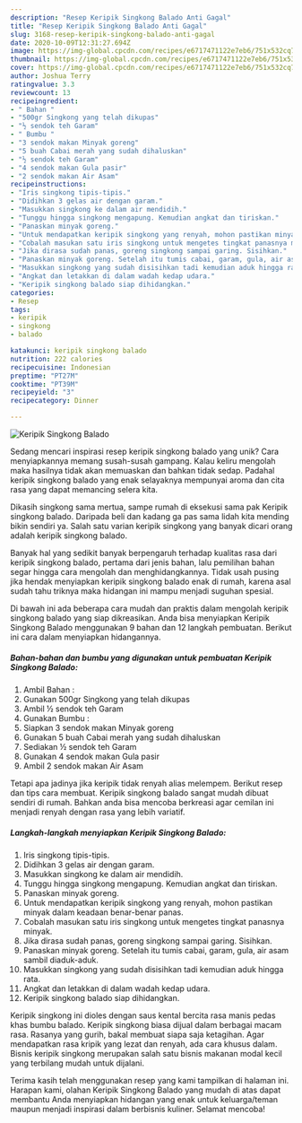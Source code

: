 ```yaml
---
description: "Resep Keripik Singkong Balado Anti Gagal"
title: "Resep Keripik Singkong Balado Anti Gagal"
slug: 3168-resep-keripik-singkong-balado-anti-gagal
date: 2020-10-09T12:31:27.694Z
image: https://img-global.cpcdn.com/recipes/e6717471122e7eb6/751x532cq70/keripik-singkong-balado-foto-resep-utama.jpg
thumbnail: https://img-global.cpcdn.com/recipes/e6717471122e7eb6/751x532cq70/keripik-singkong-balado-foto-resep-utama.jpg
cover: https://img-global.cpcdn.com/recipes/e6717471122e7eb6/751x532cq70/keripik-singkong-balado-foto-resep-utama.jpg
author: Joshua Terry
ratingvalue: 3.3
reviewcount: 13
recipeingredient:
- " Bahan "
- "500gr Singkong yang telah dikupas"
- "½ sendok teh Garam"
- " Bumbu "
- "3 sendok makan Minyak goreng"
- "5 buah Cabai merah yang sudah dihaluskan"
- "½ sendok teh Garam"
- "4 sendok makan Gula pasir"
- "2 sendok makan Air Asam"
recipeinstructions:
- "Iris singkong tipis-tipis."
- "Didihkan 3 gelas air dengan garam."
- "Masukkan singkong ke dalam air mendidih."
- "Tunggu hingga singkong mengapung. Kemudian angkat dan tiriskan."
- "Panaskan minyak goreng."
- "Untuk mendapatkan keripik singkong yang renyah, mohon pastikan minyak dalam keadaan benar-benar panas."
- "Cobalah masukan satu iris singkong untuk mengetes tingkat panasnya minyak."
- "Jika dirasa sudah panas, goreng singkong sampai garing. Sisihkan."
- "Panaskan minyak goreng. Setelah itu tumis cabai, garam, gula, air asam sambil diaduk-aduk."
- "Masukkan singkong yang sudah disisihkan tadi kemudian aduk hingga rata."
- "Angkat dan letakkan di dalam wadah kedap udara."
- "Keripik singkong balado siap dihidangkan."
categories:
- Resep
tags:
- keripik
- singkong
- balado

katakunci: keripik singkong balado 
nutrition: 222 calories
recipecuisine: Indonesian
preptime: "PT27M"
cooktime: "PT39M"
recipeyield: "3"
recipecategory: Dinner

---
```



![Keripik Singkong Balado](https://img-global.cpcdn.com/recipes/e6717471122e7eb6/751x532cq70/keripik-singkong-balado-foto-resep-utama.jpg)

Sedang mencari inspirasi resep keripik singkong balado yang unik? Cara menyiapkannya memang susah-susah gampang. Kalau keliru mengolah maka hasilnya tidak akan memuaskan dan bahkan tidak sedap. Padahal keripik singkong balado yang enak selayaknya mempunyai aroma dan cita rasa yang dapat memancing selera kita.

Dikasih singkong sama mertua, sampe rumah di eksekusi sama pak Keripik singkong balado. Daripada beli dan kadang ga pas sama lidah kita mending bikin sendiri ya. Salah satu varian keripik singkong yang banyak dicari orang adalah keripik singkong balado.

Banyak hal yang sedikit banyak berpengaruh terhadap kualitas rasa dari keripik singkong balado, pertama dari jenis bahan, lalu pemilihan bahan segar hingga cara mengolah dan menghidangkannya. Tidak usah pusing jika hendak menyiapkan keripik singkong balado enak di rumah, karena asal sudah tahu triknya maka hidangan ini mampu menjadi suguhan spesial.


Di bawah ini ada beberapa cara mudah dan praktis dalam mengolah keripik singkong balado yang siap dikreasikan. Anda bisa menyiapkan Keripik Singkong Balado menggunakan 9 bahan dan 12 langkah pembuatan. Berikut ini cara dalam menyiapkan hidangannya.

<!--inarticleads1-->

##### Bahan-bahan dan bumbu yang digunakan untuk pembuatan Keripik Singkong Balado:

1. Ambil  Bahan :
1. Gunakan 500gr Singkong yang telah dikupas
1. Ambil ½ sendok teh Garam
1. Gunakan  Bumbu :
1. Siapkan 3 sendok makan Minyak goreng
1. Gunakan 5 buah Cabai merah yang sudah dihaluskan
1. Sediakan ½ sendok teh Garam
1. Gunakan 4 sendok makan Gula pasir
1. Ambil 2 sendok makan Air Asam


Tetapi apa jadinya jika keripik tidak renyah alias melempem. Berikut resep dan tips cara membuat. Keripik singkong balado sangat mudah dibuat sendiri di rumah. Bahkan anda bisa mencoba berkreasi agar cemilan ini menjadi renyah dengan rasa yang lebih variatif. 

<!--inarticleads2-->

##### Langkah-langkah menyiapkan Keripik Singkong Balado:

1. Iris singkong tipis-tipis.
1. Didihkan 3 gelas air dengan garam.
1. Masukkan singkong ke dalam air mendidih.
1. Tunggu hingga singkong mengapung. Kemudian angkat dan tiriskan.
1. Panaskan minyak goreng.
1. Untuk mendapatkan keripik singkong yang renyah, mohon pastikan minyak dalam keadaan benar-benar panas.
1. Cobalah masukan satu iris singkong untuk mengetes tingkat panasnya minyak.
1. Jika dirasa sudah panas, goreng singkong sampai garing. Sisihkan.
1. Panaskan minyak goreng. Setelah itu tumis cabai, garam, gula, air asam sambil diaduk-aduk.
1. Masukkan singkong yang sudah disisihkan tadi kemudian aduk hingga rata.
1. Angkat dan letakkan di dalam wadah kedap udara.
1. Keripik singkong balado siap dihidangkan.


Keripik singkong ini dioles dengan saus kental bercita rasa manis pedas khas bumbu balado. Keripik singkong biasa dijual dalam berbagai macam rasa. Rasanya yang gurih, bakal membuat siapa saja ketagihan. Agar mendapatkan rasa kripik yang lezat dan renyah, ada cara khusus dalam. Bisnis keripik singkong merupakan salah satu bisnis makanan modal kecil yang terbilang mudah untuk dijalani. 

Terima kasih telah menggunakan resep yang kami tampilkan di halaman ini. Harapan kami, olahan Keripik Singkong Balado yang mudah di atas dapat membantu Anda menyiapkan hidangan yang enak untuk keluarga/teman maupun menjadi inspirasi dalam berbisnis kuliner. Selamat mencoba!
